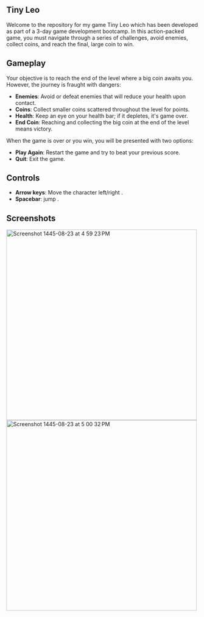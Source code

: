 ## Tiny Leo

Welcome to the repository for my game Tiny Leo which has been developed as part of a 3-day game development bootcamp. In this action-packed game, you must navigate through a series of challenges, avoid enemies, collect coins, and reach the final, large coin to win.

## Gameplay

Your objective is to reach the end of the level where a big coin awaits you. However, the journey is fraught with dangers:

- **Enemies**: Avoid or defeat enemies that will reduce your health upon contact.
- **Coins**: Collect smaller coins scattered throughout the level for points.
- **Health**: Keep an eye on your health bar; if it depletes, it's game over.
- **End Coin**: Reaching and collecting the big coin at the end of the level means victory.

When the game is over or you win, you will be presented with two options:

- **Play Again**: Restart the game and try to beat your previous score.
- **Quit**: Exit the game.

## Controls

- **Arrow keys**: Move the character left/right .
- **Spacebar**:  jump .

## Screenshots 
<img width="500" alt="Screenshot 1445-08-23 at 4 59 23 PM" src="https://github.com/Afrah-saleh/Tiny-Leo/assets/62013951/42e32608-d553-43f8-a172-4cfb45f1523f">
<img width="500" alt="Screenshot 1445-08-23 at 5 00 32 PM" src="https://github.com/Afrah-saleh/Tiny-Leo/assets/62013951/4c00e6ea-759c-424c-88eb-c9b5e0f06aaf">

